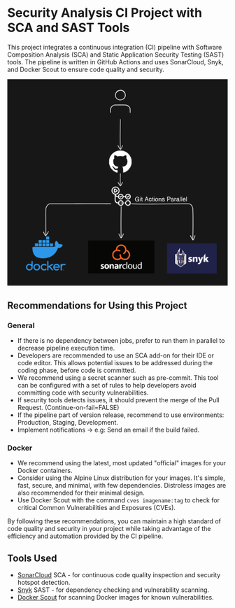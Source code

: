 # Security Analysis CI Project with SCA and SAST Tools  
   
This project integrates a continuous integration (CI) pipeline with Software Composition Analysis (SCA) and Static Application Security Testing (SAST) tools. The pipeline is written in GitHub Actions and uses SonarCloud, Snyk, and Docker Scout to ensure code quality and security.  

![screenshot](Pipeline.png)

## Recommendations for Using this Project  

### General

- If there is no dependency between jobs, prefer to run them in parallel to decrease pipeline execution time.     
- Developers are recommended to use an SCA add-on for their IDE or code editor. This allows potential issues to be addressed during the coding phase, before code is committed.     
- We recommend using a secret scanner such as pre-commit. This tool can be configured with a set of rules to help developers avoid committing code with security vulnerabilities.
- If security tools detects issues, it should prevent the merge of the Pull Request. (Continue-on-fail=FALSE)
- If the pipeline part of version release, recommend to use environments: Production, Staging, Development.
- Implement notifications -> e.g: Send an email if the build failed.

### Docker  
   
- We recommend using the latest, most updated "official" images for your Docker containers.  
- Consider using the Alpine Linux distribution for your images. It's simple, fast, secure, and minimal, with few dependencies. Distroless images are also recommended for their minimal design.  
- Use Docker Scout with the command `cves imagename:tag` to check for critical Common Vulnerabilities and Exposures (CVEs).  
   
By following these recommendations, you can maintain a high standard of code quality and security in your project while taking advantage of the efficiency and automation provided by the CI pipeline.  
   
## Tools Used  
   
- [SonarCloud](https://sonarcloud.io/) SCA - for continuous code quality inspection and security hotspot detection.  
- [Snyk](https://snyk.io/) SAST - for dependency checking and vulnerability scanning.  
- [Docker Scout](https://github.com/nuxi-tech/docker-scout) for scanning Docker images for known vulnerabilities.  
